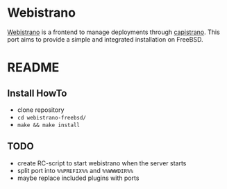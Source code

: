 # Webistrano

[Webistrano][1] is a frontend to manage deployments through [capistrano][0]. This port
aims to provide a simple and integrated installation on FreeBSD.

[0]: http://www.capify.org/
[1]: http://labs.peritor.com/webistrano

# README

## Install HowTo

 * clone repository
 * `cd webistrano-freebsd/`
 * `make && make install`

## TODO

 * create RC-script to start webistrano when the server starts
 * split port into `%%PREFIX%%` and `%%WWWDIR%%`
 * maybe replace included plugins with ports